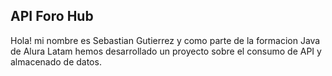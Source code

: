 ## API Foro Hub

Hola! mi nombre es Sebastian Gutierrez y como parte de la formacion Java de Alura Latam hemos desarrollado un proyecto sobre el consumo de API y almacenado de datos.
